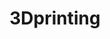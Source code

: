 ---
title: 3Dprinting
crosslinks:
- u_imguralbumbot
- functionalprint
- livven
- MPSelectMiniOwners
- youtubot
- FixMyPrint
- Reprap
- voroncorexy
- MassdropBot
- PrintedMinis
- anti_gif_bot
- xkcd
- autotldr
- reprapPIF
- minipainting
- dbotcorexy
- 3Dprintmything
- quityourbullshit
- MechanicalKeyboards
- Anet3DPrinters
---